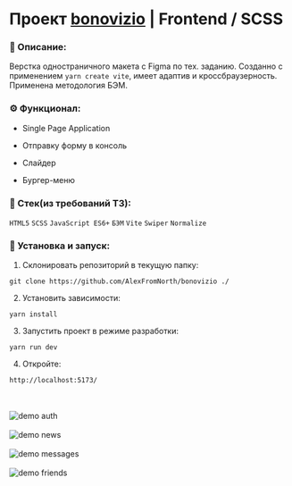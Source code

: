 # Проект [bonovizio](https://github.com/AlexFromNorth/bonovizio) | Frontend / SCSS

### 📜 Описание:
Верстка одностраничного макета с Figma по тех. заданию.
Созданно с применением `yarn create vite`, имеет адаптив и кроссбраузерность. Применена методология БЭМ.

### ⚙️ Функционал:
* Single Page Application 

* Отправку форму в консоль
  
* Слайдер

* Бургер-меню


### 🥞 Стек(из требований ТЗ):

`HTML5` `SCSS` `JavaScript ES6+` `БЭМ` `Vite` `Swiper` `Normalize` 

### 💽 Установка и запуск:

1. Склонировать репозиторий в текущую папку:

```git clone https://github.com/AlexFromNorth/bonovizio ./```

2. Установить зависимости:

```yarn install```

3. Запустить проект в режиме разработки:

```yarn run dev ```

4. Откройте: 

```http://localhost:5173/```

<br />
<br />
<img src="src/images/main.png" alt="demo auth">
<br />
<br />
<img src="src/images/swiper.png" alt="demo news" >
<br />
<br />
<img src="src/images/mobile.png" alt="demo messages" >
<br />
<br />
<img src="src/images/form.png" alt="demo friends">

